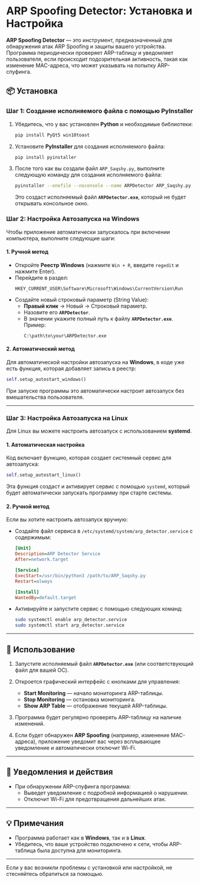 # ARP Spoofing Detector: Установка и Настройка

**ARP Spoofing Detector** — это инструмент, предназначенный для обнаружения атак ARP Spoofing и защиты вашего устройства. Программа периодически проверяет ARP-таблицу и уведомляет пользователя, если происходит подозрительная активность, такая как изменение MAC-адреса, что может указывать на попытку ARP-спуфинга.

## 📦 Установка

### Шаг 1: Создание исполняемого файла с помощью **PyInstaller**

1. Убедитесь, что у вас установлен **Python** и необходимые библиотеки:
   ```bash
   pip install PyQt5 win10toast
   ```

2. Установите **PyInstaller** для создания исполняемого файла:
   ```bash
   pip install pyinstaller
   ```

3. После того как вы создали файл `ARP_Saqshy.py`, выполните следующую команду для создания исполняемого файла:
   ```bash
   pyinstaller --onefile --noconsole --name ARPDetector ARP_Saqshy.py
   ```
   Это создаст исполняемый файл **`ARPDetector.exe`**, который не будет открывать консольное окно.

### Шаг 2: Настройка Автозапуска на **Windows**

Чтобы приложение автоматически запускалось при включении компьютера, выполните следующие шаги:

#### 1. Ручной метод

- Откройте **Реестр Windows** (нажмите `Win + R`, введите `regedit` и нажмите Enter).
- Перейдите в раздел:
  ```
  HKEY_CURRENT_USER\Software\Microsoft\Windows\CurrentVersion\Run
  ```
- Создайте новый строковый параметр (String Value):
  - **Правый клик** → Новый → Строковый параметр.
  - Назовите его **`ARPDetector`**.
  - В значении укажите полный путь к файлу **`ARPDetector.exe`**. Пример:
    ```
    C:\path\to\your\ARPDetector.exe
    ```

#### 2. Автоматический метод

Для автоматической настройки автозапуска на **Windows**, в коде уже есть функция, которая добавляет запись в реестр:
```python
self.setup_autostart_windows()
```
При запуске программы это автоматически настроит автозапуск без вмешательства пользователя.

---

### Шаг 3: Настройка Автозапуска на **Linux**

Для Linux вы можете настроить автозапуск с использованием **systemd**.

#### 1. Автоматическая настройка

Код включает функцию, которая создает системный сервис для автозапуска:
```python
self.setup_autostart_linux()
```
Эта функция создаст и активирует сервис с помощью `systemd`, который будет автоматически запускать программу при старте системы.

#### 2. Ручной метод

Если вы хотите настроить автозапуск вручную:

- Создайте файл сервиса в `/etc/systemd/system/arp_detector.service` с содержимым:
  ```ini
  [Unit]
  Description=ARP Detector Service
  After=network.target

  [Service]
  ExecStart=/usr/bin/python3 /path/to/ARP_Saqshy.py
  Restart=always

  [Install]
  WantedBy=default.target
  ```

- Активируйте и запустите сервис с помощью следующих команд:
  ```bash
  sudo systemctl enable arp_detector.service
  sudo systemctl start arp_detector.service
  ```

---

## 🚀 Использование

1. Запустите исполняемый файл **`ARPDetector.exe`** (или соответствующий файл для вашей ОС).
2. Откроется графический интерфейс с кнопками для управления:
   - **Start Monitoring** — начало мониторинга ARP-таблицы.
   - **Stop Monitoring** — остановка мониторинга.
   - **Show ARP Table** — отображение текущей ARP-таблицы.
   
3. Программа будет регулярно проверять ARP-таблицу на наличие изменений.

4. Если будет обнаружен **ARP Spoofing** (например, изменение MAC-адреса), приложение уведомит вас через всплывающее уведомление и автоматически отключит Wi-Fi.

---

## 🔔 Уведомления и действия

- При обнаружении ARP-спуфинга программа:
  - Выведет уведомление с подробной информацией о нарушении.
  - Отключит Wi-Fi для предотвращения дальнейших атак.

---

## 💡 Примечания

- Программа работает как в **Windows**, так и в **Linux**.
- Убедитесь, что ваше устройство подключено к сети, чтобы ARP-таблица была доступна для мониторинга.

---

Если у вас возникли проблемы с установкой или настройкой, не стесняйтесь обратиться за помощью.

